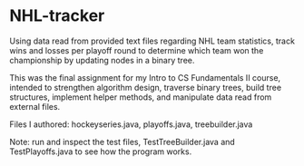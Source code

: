 # NHL-tracker
Using data read from provided text files regarding NHL team statistics, track wins and losses per playoff round to determine which team won the championship by updating nodes in a binary tree. 

This was the final assignment for my Intro to CS Fundamentals II course, intended to strengthen algorithm design, traverse binary trees, build tree structures, implement helper methods, and manipulate data read from external files. 

Files I authored: hockeyseries.java, playoffs.java, treebuilder.java

Note: run and inspect the test files, TestTreeBuilder.java and TestPlayoffs.java to see how the program works.
